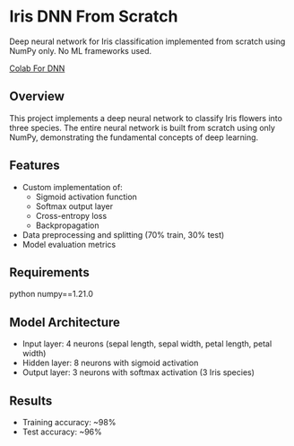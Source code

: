 # Iris DNN From Scratch

Deep neural network for Iris classification implemented from scratch using NumPy only. No ML frameworks used.

[Colab For DNN](https://colab.research.google.com/drive/1gbArpy5Oy0RGYPrAepD5FcR81HeDmYXz?usp=sharing) 

## Overview
This project implements a deep neural network to classify Iris flowers into three species. The entire neural network is built from scratch using only NumPy, demonstrating the fundamental concepts of deep learning.

## Features
- Custom implementation of:
  - Sigmoid activation function
  - Softmax output layer
  - Cross-entropy loss
  - Backpropagation
- Data preprocessing and splitting (70% train, 30% test)
- Model evaluation metrics

## Requirements
python
numpy==1.21.0

## Model Architecture
- Input layer: 4 neurons (sepal length, sepal width, petal length, petal width)
- Hidden layer: 8 neurons with sigmoid activation
- Output layer: 3 neurons with softmax activation (3 Iris species)

## Results
- Training accuracy: ~98%
- Test accuracy: ~96%


